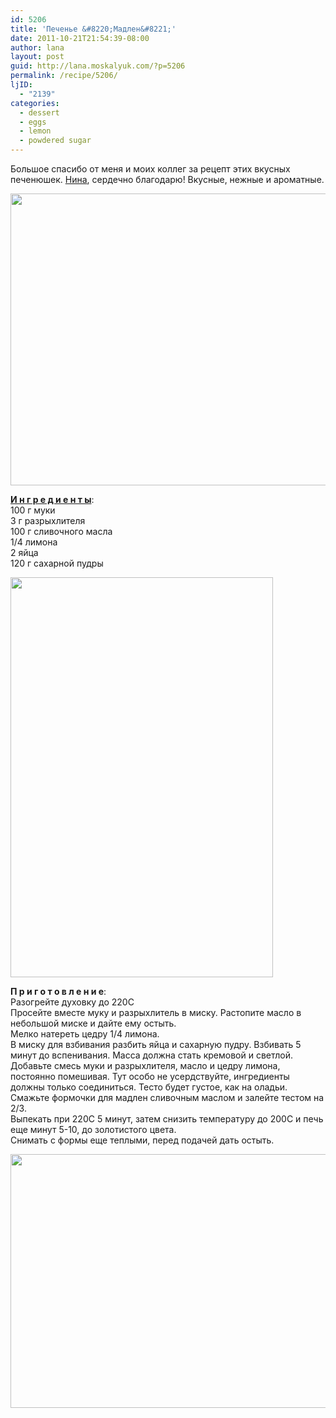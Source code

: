 ```yaml
---
id: 5206
title: 'Печенье &#8220;Мадлен&#8221;'
date: 2011-10-21T21:54:39-08:00
author: lana
layout: post
guid: http://lana.moskalyuk.com/?p=5206
permalink: /recipe/5206/
ljID:
  - "2139"
categories:
  - dessert
  - eggs
  - lemon
  - powdered sugar
---
```

Большое спасибо от меня и моих коллег за рецепт этих вкусных печенюшек. [Нина](http://niksya.livejournal.com/35890.html), сердечно благодарю! Вкусные, нежные и ароматные.

<img loading="lazy" class="alignnone" title="madeleines" src="http://farm7.static.flickr.com/6038/6267908009_fdc32940cb_z.jpg" alt="" width="640" height="467" /> 

**[И н г р е д и е н т ы](http://niksya.livejournal.com/35890.html)**:  
100 г муки  
3 г разрыхлителя  
100 г сливочного масла  
1/4 лимона  
2 яйца  
120 г сахарной пудры

<img loading="lazy" class="alignnone" title="madeleines" src="http://farm7.static.flickr.com/6033/6267908095_fd427e2239_z.jpg" alt="" width="420" height="640" /> 

**П р и г о т о в л е н и е**:  
Разогрейте духовку до 220C  
Просейте вместе муку и разрыхлитель в миску. Растопите масло в небольшой миске и дайте ему остыть.  
Мелко натереть цедру 1/4 лимона.  
В миску для взбивания разбить яйца и сахарную пудру. Взбивать 5 минут до вспенивания. Масса должна стать кремовой и светлой.  
Добавьте смесь муки и разрыхлителя, масло и цедру лимона, постоянно помешивая. Тут особо не усердствуйте, ингредиенты должны только соединиться. Тесто будет густое, как на оладьи.  
Смажьте формочки для мадлен сливочным маслом и залейте тестом на 2/3.  
Выпекать при 220С 5 минут, затем снизить температуру до 200С и печь еще минут 5-10, до золотистого цвета.  
Снимать с формы еще теплыми, перед подачей дать остыть.

<img loading="lazy" class="alignnone" title="madeleines" src="http://farm7.static.flickr.com/6239/6267908567_a572a21c17_z.jpg" alt="" width="640" height="406" />